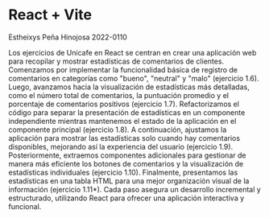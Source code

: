 # React + Vite

Estheixys Peña Hinojosa 2022-0110

Los ejercicios de Unicafe en React se centran en crear una aplicación web para recopilar y mostrar estadísticas de comentarios de clientes. Comenzamos por implementar la funcionalidad básica de registro de comentarios en categorías como "bueno", "neutral" y "malo" (ejercicio 1.6). Luego, avanzamos hacia la visualización de estadísticas más detalladas, como el número total de comentarios, la puntuación promedio y el porcentaje de comentarios positivos (ejercicio 1.7). Refactorizamos el código para separar la presentación de estadísticas en un componente independiente mientras mantenemos el estado de la aplicación en el componente principal (ejercicio 1.8). A continuación, ajustamos la aplicación para mostrar las estadísticas solo cuando hay comentarios disponibles, mejorando así la experiencia del usuario (ejercicio 1.9). Posteriormente, extraemos componentes adicionales para gestionar de manera más eficiente los botones de comentarios y la visualización de estadísticas individuales (ejercicio 1.10). Finalmente, presentamos las estadísticas en una tabla HTML para una mejor organización visual de la información (ejercicio 1.11*). Cada paso asegura un desarrollo incremental y estructurado, utilizando React para ofrecer una aplicación interactiva y funcional.
